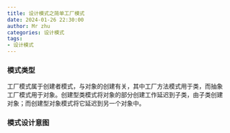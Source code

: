 ```yaml
---
title: 设计模式之简单工厂模式
date: 2024-01-26 22:30:00
author: Mr zhu
categories: 设计模式
tags:
- 设计模式
---
```


### 模式类型

工厂模式属于创建者模式，与对象的创建有关，其中工厂方法模式用于类，而抽象工厂模式用于对象。创建型类模式将对象的部分创建工作延迟到子类，由子类创建对象；而创建型对象模式将它延迟到另一个对象中。

### 模式设计意图

